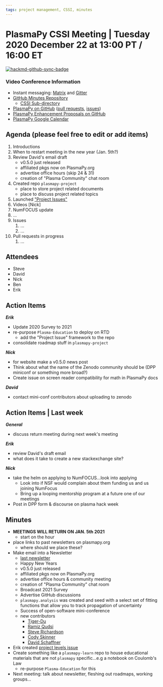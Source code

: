 ```yaml
---
tags: project management, CSSI, minutes
---
```


# PlasmaPy CSSI Meeting | Tuesday 2020 December 22 at 13:00 PT / 16:00 ET

[![hackmd-github-sync-badge](https://hackmd.io/BJMShD_ESZiPo9FDoOOPnQ/badge)](https://hackmd.io/BJMShD_ESZiPo9FDoOOPnQ)


### Video Conference Information
* Instant messaging: [Matrix](https://element.im/app/#/room/#plasmapy:openastronomy.org) and [Gitter](https://gitter.im/PlasmaPy/Lobby)
* [GitHub Minutes Repository](https://github.com/PlasmaPy/plasmapy-project)
    * [CSSI Sub-directory](https://github.com/PlasmaPy/plasmapy-project/tree/master/CSSI_2020-present)
* [PlasmaPy on GitHub](https://github.com/PlasmaPy/plasmapy) ([pull requests](https://github.com/PlasmaPy/plasmapy/pulls), [issues](https://github.com/PlasmaPy/plasmapy/issues))
* [PlasmaPy Enhancement Proposals on GitHub](https://github.com/PlasmaPy/PlasmaPy-PLEPs)
* [PlasmaPy Google Calendar](https://calendar.google.com/calendar?cid=bzVsb3ZkcW0zaWxsam00ZTlrMDd2cmw5bWdAZ3JvdXAuY2FsZW5kYXIuZ29vZ2xlLmNvbQ)

## Agenda (please feel free to edit or add items)

1. Introductions
2. When to restart meeting in the new year (Jan. 5th?)
3. Review David's email draft
    * v0.5.0 just released
    * affiliated pkgs now on PlasmaPy.org
    * advertise office hours (skip 24 & 31)
    * creation of "Plasma Community" chat room
4. Created repo `plasmapy-project`
    * place to store project related documents
    * place to discuss project related topics
5. Launched ["Project Issues"](https://github.com/PlasmaPy/PlasmaPy/issues/964)
6. Videos [Nick]
7. NumFOCUS update
8. ...
9. Issues
    1. ...
    2. ...
10. Pull requests in progress 
    1. ...
    
## Attendees

* Steve
* David
* Nick
* Ben
* Erik

## Action Items

***Erik***
* Update 2020 Survey to 2021
* re-purpose `Plasma-Education` to deploy on RTD
    * add the "Project Issue" framework to the repo
* consolidate roadmap stuff in `plasmapy-project`

***Nick***
* for website make a v0.5.0 news post
* Think about what the name of the Zenodo community should be (DPP miniconf or something more broad?)
* Create issue on screen reader compatibility for math in PlasmaPy docs

***David***
* contact mini-conf contributors about uploading to zenodo

## Action Items | Last week

***General***
* discuss return meeting during next week's meeting

***Erik***
* review David's draft email
* what does it take to create a new stackexchange site?

***Nick***
* take the helm on applying to NumFOCUS...look into applying
    * Look into if NSF would complain about them funding us and us joining NumFocus
    * Bring up a looping mentorship program at a future one of our meetings
* Post in DPP form & discourse on plasma hack week

## Minutes

* **MEETINGS WILL RETURN ON JAN. 5th 2021**
    * start on the hour
* place links to past newsletters on plasmapy.org
    * where should we place these?
* Make email into a Newsletter
    * [last newsletter](https://mailchi.mp/b3c10bc3a576/plasmapy-project-newsletter-july-2020?e=[UNIQID])
    * Happy New Years
    * v0.5.0 just released
    * affiliated pkgs now on PlasmaPy.org
    * advertise office hours & community meeting
    * creation of "Plasma Community" chat room
    * Broadcast 2021 Survey
    * Advertise GitHub discussions
    * `plasmapy.analysis` was created and seed with a select set of fitting functions that allow you to track propagation of uncertainty
    * Success of open-software mini-conference
    * new contributors
        * [Tiger-Du](https://github.com/Tiger-Du)
        * [Ramiz Qudsi](https://github.com/ahmadryan)
        * [Steve Richardson](https://github.com/arichar6)
        * [Cody Skinner](https://github.com/wskinner74)
        * [David Schaffner](https://github.com/dschaffner)
* Erik created [project levels issue](https://github.com/PlasmaPy/PlasmaPy/issues/964)
* Create something like a `plasmapy-learn` repo to house educational materials that are not `plasmapy` specific...e.g a notebook on Coulomb's Law
    * re-purpose `Plasma-Education` for this
* Next meeting: talk about newsletter, fleshing out roadmaps, working groups...
